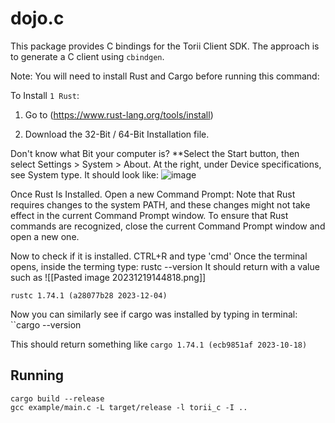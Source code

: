 # dojo.c

This package provides C bindings for the Torii Client SDK. The approach is to generate a C client using `cbindgen`.

Note:
You will need to install Rust and Cargo before running this command:

To Install `1 Rust`:
1. Go to (https://www.rust-lang.org/tools/install)

2. Download the 32-Bit / 64-Bit Installation file.

Don't know what Bit your computer is? 
**Select the Start button, then select Settings > System > About. 
At the right, under Device specifications, see System type.
It should look like:
![image](https://github.com/dojoengine/dojo.c/assets/86070833/ff73ff03-ca19-4221-b0c3-999313c63c63)


Once Rust Is Installed.
Open a new Command Prompt:
Note that Rust requires changes to the system PATH, and these changes might not take effect in the current Command Prompt window. 
To ensure that Rust commands are recognized, close the current Command Prompt window and open a new one.

Now to check if it is installed.
CTRL+R and type 'cmd' 
Once the terminal opens, inside the terming type: 
rustc --version
It should return with a value such as ![[Pasted image 20231219144818.png]]

`rustc 1.74.1 (a28077b28 2023-12-04)`

Now you can similarly see if cargo was installed by typing in terminal:
``cargo --version

This should return something like `cargo 1.74.1 (ecb9851af 2023-10-18)`

## Running

```
cargo build --release
gcc example/main.c -L target/release -l torii_c -I ..
```
